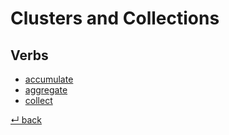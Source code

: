 # Clusters and Collections

## Verbs

  - [accumulate](accumulate.md)
  - [aggregate](aggregate.md)
  - [collect](collect.md)

[↵ back](../README.md)
